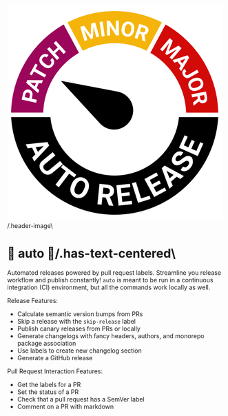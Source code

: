 ![Markdown](../images/auto.gif)/.header-image\

# :rocket: auto :rocket:/.has-text-centered\

Automated releases powered by pull request labels. Streamline you release workflow and publish constantly! `auto` is meant to be run in a continuous integration (CI) environment, but all the commands work locally as well.

Release Features:

- Calculate semantic version bumps from PRs
- Skip a release with the `skip-release` label
- Publish canary releases from PRs or locally
- Generate changelogs with fancy headers, authors, and monorepo package association
- Use labels to create new changelog section
- Generate a GitHub release

Pull Request Interaction Features:

- Get the labels for a PR
- Set the status of a PR
- Check that a pull request has a SemVer label
- Comment on a PR with markdown
